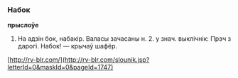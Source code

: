 ### Набок
**прыслоўе**

1. На адзін бок, набакір. Валасы зачасаны н. 2. у знач. выклічнік: Прэч з дарогі. Набок! — крычаў шафёр.

<a rel="author">[http://rv-blr.com/](http://rv-blr.com/slounik.jsp?letterId=0&maskId=0&pageId=1747)</a>
